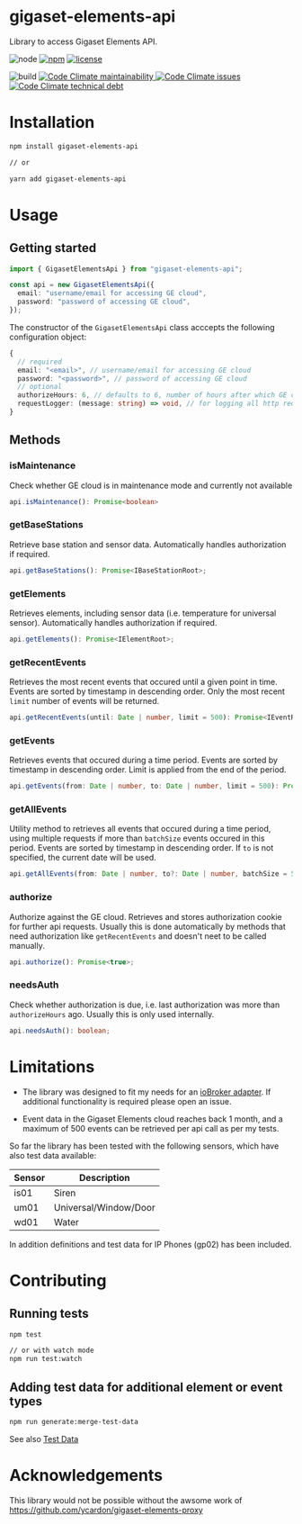 # gigaset-elements-api

Library to access Gigaset Elements API.

![node](https://img.shields.io/node/v-lts/gigaset-elements-api)
[![npm](https://img.shields.io/npm/v/gigaset-elements-api)](https://www.npmjs.com/package/gigaset-elements-api)
[![license](https://img.shields.io/npm/l/gigaset-elements-api)](LICENSE)

![build](https://img.shields.io/github/workflow/status/matthsc/gigaset-elements-api/Node.js%20CI)
[![Code Climate maintainability](https://img.shields.io/codeclimate/maintainability-percentage/matthsc/gigaset-elements-api)
![Code Climate issues](https://img.shields.io/codeclimate/issues/matthsc/gigaset-elements-api)
![Code Climate technical debt](https://img.shields.io/codeclimate/tech-debt/matthsc/gigaset-elements-api)
](https://codeclimate.com/github/matthsc/gigaset-elements-api)

# Installation

```bash
npm install gigaset-elements-api

// or

yarn add gigaset-elements-api
```

# Usage

## Getting started

```ts
import { GigasetElementsApi } from "gigaset-elements-api";

const api = new GigasetElementsApi({
  email: "username/email for accessing GE cloud",
  password: "password of accessing GE cloud",
});
```

The constructor of the <code>GigasetElementsApi</code> class acccepts the following configuration object:

```ts
{
  // required
  email: "<email>", // username/email for accessing GE cloud
  password: "<password>", // password of accessing GE cloud
  // optional
  authorizeHours: 6, // defaults to 6, number of hours after which GE cloud needs reauthorization
  requestLogger: (message: string) => void, // for logging all http requests
}
```

## Methods

### isMaintenance

Check whether GE cloud is in maintenance mode and currently not available

```ts
api.isMaintenance(): Promise<boolean>
```

### getBaseStations

Retrieve base station and sensor data. Automatically handles authorization if required.

```ts
api.getBaseStations(): Promise<IBaseStationRoot>;
```

### getElements

Retrieves elements, including sensor data (i.e. temperature for universal sensor). Automatically handles authorization if required.

```ts
api.getElements(): Promise<IElementRoot>;
```

### getRecentEvents

Retrieves the most recent events that occured until a given point in time. Events are sorted by timestamp in descending order. Only the most recent <code>limit</code> number of events will be returned.

```ts
api.getRecentEvents(until: Date | number, limit = 500): Promise<IEventRoot>;
```

### getEvents

Retrieves events that occured during a time period. Events are sorted by timestamp in descending order. Limit is applied from the end of the period.

```ts
api.getEvents(from: Date | number, to: Date | number, limit = 500): Promise<IEventRoot>
```

### getAllEvents

Utility method to retrieves all events that occured during a time period, using multiple requests if more than <code>batchSize</code> events occured in this period. Events are sorted by timestamp in descending order. If <code>to</code> is not specified, the current date will be used.

```ts
api.getAllEvents(from: Date | number, to?: Date | number, batchSize = 500): Promise<IEventsItem[]>
```

### authorize

Authorize against the GE cloud. Retrieves and stores authorization cookie for further api requests. Usually this is done automatically by methods that need authorization like <code>getRecentEvents</code> and doesn't neet to be called manually.

```ts
api.authorize(): Promise<true>;
```

### needsAuth

Check whether authorization is due, i.e. last authorization was more than <code>authorizeHours</code> ago. Usually this is only used internally.

```ts
api.needsAuth(): boolean;
```

# Limitations

- The library was designed to fit my needs for an [ioBroker adapter](https://github.com/matthsc/ioBroker.gigaset-elements). If additional functionality is required please open an issue.

- Event data in the Gigaset Elements cloud reaches back 1 month, and a maximum of 500 events can be retrieved per api call as per my tests.

So far the library has been tested with the following sensors, which have also test data available:

| Sensor | Description           |
| ------ | --------------------- |
| is01   | Siren                 |
| um01   | Universal/Window/Door |
| wd01   | Water                 |

In addition definitions and test data for IP Phones (gp02) has been included.

# Contributing

## Running tests

```bash
npm test

// or with watch mode
npm run test:watch
```

## Adding test data for additional element or event types

```bash
npm run generate:merge-test-data
```

See also [Test Data](test-data/README.md)

# Acknowledgements

This library would not be possible without the awsome work of https://github.com/ycardon/gigaset-elements-proxy
